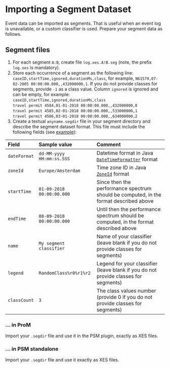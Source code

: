 # Importing a Segment Dataset

Event data can be imported as segments. That is useful when an event log is unavailable, or a custom classifier is used. Prepare your segment data as follows.

## Segment files

1. For each segment `A:B`, create file `log.xes.A!B.seg` (note, the prefix `log.xes` is mandatory).
1. Store each occurrence of a segment as the following line: `caseID,startTime,ignored,durationMs,class`, for example, `N61579,07-02-2005 00:00:00.000,,432000000,1`. If you do not provide classes for segments, provide `-1` as a class value. Column `ignored` is ignored and can be empty, for example:  
`caseID,startTime,ignored,durationMs,class`  
`travel permit 4584,01-01-2018 00:00:00.000,,432000000,0`  
`travel permit 4585,02-01-2018 00:00:00.000,,533000000,1`  
`travel permit 4586,03-01-2018 00:00:00.000,,634000000,2`  
1. Create a textual `anyname.segdir` file in your segment directory and describe the segment dataset format. This file must include the following fields (see [example](segment_dataset.segdir)):

| Field |Sample value | Comment |
|:------------- |:-------------|:-----|
| `dateFormat` | `dd-MM-yyyy HH:mm:ss.SSS` | Datetime format in Java [`DateTimeFormatter`](https://docs.oracle.com/javase/8/docs/api/java/time/format/DateTimeFormatter.html) format |
| `zoneId` | `Europe/Amsterdam` | Time zone ID in Java [`ZoneId`](https://docs.oracle.com/javase/8/docs/api/java/time/ZoneId.html) format |
| `startTime` | `01-09-2018 00:00:00.000` | Since then the performance spectrum should be computed, in the format described above |
| `endTime` | `08-09-2018 00:00:00.000` | Until then the performance spectrum should be computed, in the format described above |
| `name` | `My segment classifier`| Name of your classifier (leave blank if you do not provide classes for segments) |
| `legend` | `RandomClass%r0%r1%r2` | Legend for your classifier (leave blank if you do not provide classes for segments)|
| `classCount` | `3` | The class values number (provide 0 if you do not provide classes for segments) |


### ... in ProM

Import your `.segdir` file and use it in the PSM plugin, exactly as XES files.

### ... in PSM standalone

Import your `.segdir` file and use it exactly as XES files.
